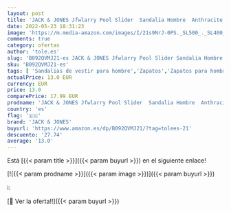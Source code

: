 ```yaml
---
layout: post
title: 'JACK & JONES Jfwlarry Pool Slider  Sandalia Hombre  Anthracite  43 EU'
date: 2022-05-23 18:31:23
image: 'https://m.media-amazon.com/images/I/21s9NrJ-0PS._SL500_._SL400_.jpg'
comments: true
category: ofertas
author: 'tole.es'
slug: 'B092QVMJ21-es JACK & JONES Jfwlarry Pool Slider Sandalia Hombre...'
sku: 'B092QVMJ21-es'
tags: [ 'Sandalias de vestir para hombre','Zapatos','Zapatos para hombre','Zapatos y complementos','jack & jones','sandalia','🇪🇸', ]
actualPrice: 13.0 EUR
currency: EUR
price: 13.0
comparePrice: 17.99 EUR
prodname: 'JACK & JONES Jfwlarry Pool Slider  Sandalia Hombre  Anthracite  43 EU'
country: 'es'
flag: '🇪🇸'
brand: 'JACK & JONES'
buyurl: 'https://www.amazon.es/dp/B092QVMJ21/?tag=tolees-21'
descuento: '27.74'
average: '13.0'
---
```


Está [{{< param title >}}]({{< param buyurl >}}) en el siguiente enlace!

[![{{< param prodname >}}]({{< param image >}})]({{< param buyurl >}})

ℹ️:


[🛒 Ver la oferta!!]({{< param buyurl >}})

